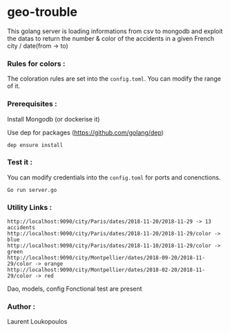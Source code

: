 # geo-trouble

This golang server is loading informations from csv to mongodb and exploit the datas to return the number & color of the accidents in a given French city / date(from -> to)

### Rules for colors : 

The coloration rules are set into the ```config.toml```.
You can modify the range of it.

### Prerequisites : 

Install Mongodb (or dockerise it)

Use dep for packages (https://github.com/golang/dep)
```
dep ensure install
```

### Test it :

You can modify credentials into the ```config.toml``` for ports and conenctions.

```
Go run server.go
```

### Utility Links :

```
http://localhost:9090/city/Paris/dates/2018-11-20/2018-11-29 -> 13 accidents
http://localhost:9090/city/Paris/dates/2018-11-20/2018-11-29/color -> blue
http://localhost:9090/city/Paris/dates/2018-11-10/2018-11-29/color -> green
http://localhost:9090/city/Montpellier/dates/2018-09-20/2018-11-29/color -> orange
http://localhost:9090/city/Montpellier/dates/2018-02-20/2018-11-29/color -> red
```

Dao, models, config
Fonctional test are present

### Author :
Laurent Loukopoulos